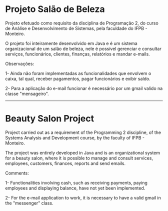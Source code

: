 ﻿<h1>Projeto Salão de Beleza</h1>

Projeto efetuado como requisito da disciplina de Programação 2, do curso de Análise e Desenvolvimento de Sistemas, pela faculdade do IFPB - Monteiro.

O projeto foi inteiramente desenvolvido em Java e é um sistema organizacional de um salão de beleza, nele é possível gerenciar e consultar serviços, funcionários, clientes, finanças, relatórios e mandar e-mails.

Observações:

1- Ainda não foram implementadas as funcionalidades que envolvem o caixa, tal qual, receber pagamentos, pagar funcionários e exibir saldo.

2- Para a aplicação do e-mail funcionar é necessário por um gmail valido na classe "mensageiro".

<hr>

<h1>Beauty Salon Project</h1> 

Project carried out as a requirement of the Programming 2 discipline, of the Systems Analysis and Development course, by the faculty of IFPB - Monteiro.

The project was entirely developed in Java and is an organizational system for a beauty salon, where it is possible to manage and consult services, employees, customers, finances, reports and send emails.

Comments:

1- Functionalities involving cash, such as receiving payments, paying employees and displaying balance, have not yet been implemented.

2- For the e-mail application to work, it is necessary to have a valid gmail in the "messenger" class. 

